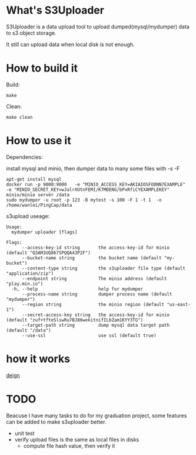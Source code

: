 # What's S3Uploader
S3Uploader is a data upload tool to upload dumped(mysql/mydumper) data to s3 object storage.

It still can upload data when local disk is not enough.

# How to build it
Build:
```
make
```

Clean:
```
make clean
```

# How to use it
Dependencies:
 
install mysql and minio, then dumper data to many some files with -s -F
```
apt-get install mysql
docker run -p 9000:9000   -e "MINIO_ACCESS_KEY=AKIAIOSFODNN7EXAMPLE"   -e "MINIO_SECRET_KEY=wJalrXUtnFEMI/K7MDENG/bPxRfiCYEXAMPLEKEY"   minio/minio server /data
sudo mydumper -u root -p 123 -B mytest -s 100 -F 1 -t 1  -o /home/wanlei/PingCap/data
```

s3upload useage:
```
Usage:
  mydumper uploader [flags]

Flags:
      --access-key-id string       the access-key-id for minio (default "Q3AM3UQ867SPQQA43P2F")
      --bucket-name string         the bucket name (default "my-bucket")
      --content-type string        the s3uploader file type (default "application/zip")
      --endpoint string            The minio address (default "play.min.io")
  -h, --help                       help for mydumper
      --process-name string        dumper process name (default "mydumper")
      --region string              the minio region (default "us-east-1")
      --secret-access-key string   the access-key-id for minio (default "zuf+tfteSlswRu7BJ86wekitnifILbZam1KYY3TG")
      --target-path string         dump mysql data target path (default "/data")
      --use-ssl                    use ssl (default true)
```


# how it works
[deign](./doc/design.md)

# TODO
Beacuse I have many tasks to do for my graduation project, some  features can be added to make s3uploader better.
* unit test
* verify upload files is the same as local files in disks
    * compute file hash value, then verify it 